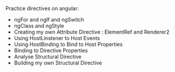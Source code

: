 Practice directives on angular:
- ngFor and ngIf and ngSwitch
- ngClass and ngStyle
- Creating my own Attribute Directive : ElementRef and Renderer2
- Using HostLinstener to Host Events
- Using HostBinding to Bind to Host Properties
- Binding to Directive Properties
- Analyse Structural Directive
- Building my own Structural Directive

